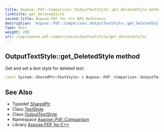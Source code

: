 ```yaml
---
title: Aspose::Pdf::Comparison::OutputTextStyle::get_DeletedStyle method
linktitle: get_DeletedStyle
second_title: Aspose.PDF for C++ API Reference
description: 'Aspose::Pdf::Comparison::OutputTextStyle::get_DeletedStyle method. Get and set a text style for deleted text in C++.'
type: docs
weight: 200
url: /cpp/aspose.pdf.comparison/outputtextstyle/get_deletedstyle/
---
```

## OutputTextStyle::get_DeletedStyle method


Get and set a text style for deleted text.

```cpp
const System::SharedPtr<TextStyle> & Aspose::Pdf::Comparison::OutputTextStyle::get_DeletedStyle() const
```

## See Also

* Typedef [SharedPtr](../../../system/sharedptr/)
* Class [TextStyle](../../textstyle/)
* Class [OutputTextStyle](../)
* Namespace [Aspose::Pdf::Comparison](../../)
* Library [Aspose.PDF for C++](../../../)
